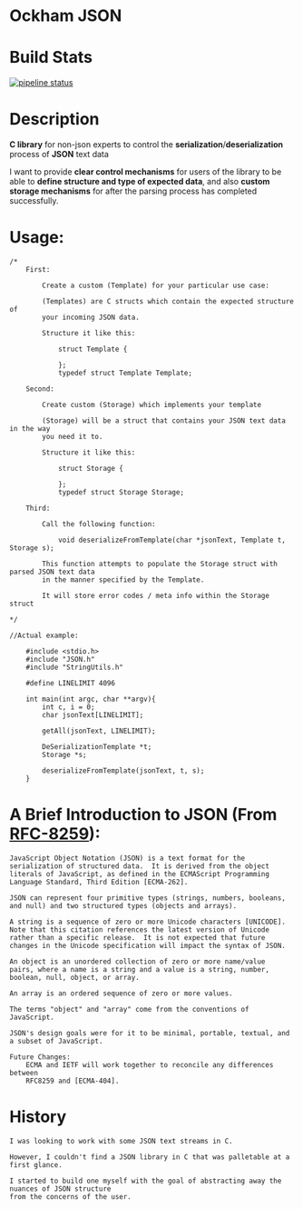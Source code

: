 # Ockham JSON
# Build Stats

[![pipeline status](https://gitlab.com/utilities6655811/OckhamJSON/badges/main/pipeline.svg)](https://gitlab.com/utilities6655811/OckhamJSON/-/commits/main) 
# Description
**C library** for non-json experts to control the **serialization**/**deserialization** process
of **JSON** text data

I want to provide **clear control mechanisms** for users of the library to be able to 
**define structure and type of expected data**, and also **custom storage mechanisms** for after
the parsing process has completed successfully. 

# Usage:
    
    /*
        First: 

            Create a custom (Template) for your particular use case:

            (Templates) are C structs which contain the expected structure of 
            your incoming JSON data.

            Structure it like this:

                struct Template {

                };
                typedef struct Template Template;
        
        Second: 
            
            Create custom (Storage) which implements your template
        
            (Storage) will be a struct that contains your JSON text data in the way 
            you need it to. 

            Structure it like this:

                struct Storage {

                };
                typedef struct Storage Storage;
        
        Third:
            
            Call the following function:

                void deserializeFromTemplate(char *jsonText, Template t, Storage s);

            This function attempts to populate the Storage struct with parsed JSON text data
            in the manner specified by the Template. 

            It will store error codes / meta info within the Storage struct

    */

    //Actual example: 

        #include <stdio.h>
        #include "JSON.h"
        #include "StringUtils.h"

        #define LINELIMIT 4096

        int main(int argc, char **argv){
            int c, i = 0;
            char jsonText[LINELIMIT];
            
            getAll(jsonText, LINELIMIT);

            DeSerializationTemplate *t;
            Storage *s;
            
            deserializeFromTemplate(jsonText, t, s);
        }
            
        
# A Brief Introduction to JSON (From [RFC-8259](https://www.rfc-editor.org/rfc/rfc8259)):
    
    JavaScript Object Notation (JSON) is a text format for the
    serialization of structured data.  It is derived from the object
    literals of JavaScript, as defined in the ECMAScript Programming
    Language Standard, Third Edition [ECMA-262].

    JSON can represent four primitive types (strings, numbers, booleans,
    and null) and two structured types (objects and arrays).

    A string is a sequence of zero or more Unicode characters [UNICODE].
    Note that this citation references the latest version of Unicode
    rather than a specific release.  It is not expected that future
    changes in the Unicode specification will impact the syntax of JSON.

    An object is an unordered collection of zero or more name/value
    pairs, where a name is a string and a value is a string, number,
    boolean, null, object, or array.

    An array is an ordered sequence of zero or more values.

    The terms "object" and "array" come from the conventions of
    JavaScript.

    JSON's design goals were for it to be minimal, portable, textual, and
    a subset of JavaScript.

    Future Changes:
        ECMA and IETF will work together to reconcile any differences between
        RFC8259 and [ECMA-404]. 

# History

    I was looking to work with some JSON text streams in C. 

    However, I couldn't find a JSON library in C that was palletable at a first glance.

    I started to build one myself with the goal of abstracting away the nuances of JSON structure
    from the concerns of the user. 
